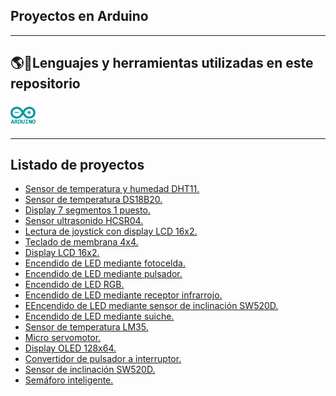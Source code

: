 <h2>Proyectos en Arduino</h2>

---

<div align="left">
    <h2>🌎🔨Lenguajes y herramientas utilizadas en este repositorio</h2>
    <div>
        <img src="https://github.com/devicons/devicon/blob/master/icons/arduino/arduino-original-wordmark.svg" title="Arduino" alt="Arduino" width="40" height="40" />&nbsp;
    </div>
</div>

---

<h2>Listado de proyectos</h2>

<ul>
    <li><a href="https://github.com/santiagoramirez10/Proyectos_Arduino/tree/main/DHT11">Sensor de temperatura y humedad DHT11.</a></li>
    <li><a href="https://github.com/santiagoramirez10/Proyectos_Arduino/tree/main/DS18B20">Sensor de temperatura DS18B20.</a></li>
    <li><a href="https://github.com/santiagoramirez10/Proyectos_Arduino/tree/main/Display7S1P">Display 7 segmentos 1 puesto.</a></li>
    <li><a href="https://github.com/santiagoramirez10/Proyectos_Arduino/tree/main/HCSR04">Sensor ultrasonido HCSR04.</a></li>
    <li><a href="https://github.com/santiagoramirez10/Proyectos_Arduino/tree/main/Joystick_LCD">Lectura de joystick con display LCD 16x2.</a></li>
    <li><a href="https://github.com/santiagoramirez10/Proyectos_Arduino/tree/main/Keypad4x4">Teclado de membrana 4x4.</a></li>
    <li><a href="https://github.com/santiagoramirez10/Proyectos_Arduino/tree/main/LCD16x2">Display LCD 16x2.</a></li>
    <li><a href="https://github.com/santiagoramirez10/Proyectos_Arduino/tree/main/LED_Fotocelda">Encendido de LED mediante fotocelda.</a></li>
    <li><a href="https://github.com/santiagoramirez10/Proyectos_Arduino/tree/main/LED_Pulsador">Encendido de LED mediante pulsador.</a></li>
    <li><a href="https://github.com/santiagoramirez10/Proyectos_Arduino/tree/main/LED_RGB">Encendido de LED RGB.</a></li>
    <li><a href="https://github.com/santiagoramirez10/Proyectos_Arduino/tree/main/LED_Receptor_infrarrojo">Encendido de LED mediante receptor infrarrojo.</a></li>
    <li><a href="https://github.com/santiagoramirez10/Proyectos_Arduino/tree/main/LED_SW520D">EEncendido de LED mediante sensor de inclinación SW520D.</a></li>
    <li><a href="https://github.com/santiagoramirez10/Proyectos_Arduino/tree/main/LED_Suiche">Encendido de LED mediante suiche.</a></li>
    <li><a href="https://github.com/santiagoramirez10/Proyectos_Arduino/tree/main/LM35">Sensor de temperatura LM35.</a></li>
    <li><a href="https://github.com/santiagoramirez10/Proyectos_Arduino/tree/main/Micro_servomotor">Micro servomotor.</a></li>
    <li><a href="https://github.com/santiagoramirez10/Proyectos_Arduino/tree/main/OLED128x64">Display OLED 128x64.</a></li>
    <li><a href="https://github.com/santiagoramirez10/Proyectos_Arduino/tree/main/Pulsador_interruptor">Convertidor de pulsador a interruptor.</a></li>
    <li><a href="https://github.com/santiagoramirez10/Proyectos_Arduino/tree/main/SW520D">Sensor de inclinación SW520D.</a></li>
    <li><a href="https://github.com/santiagoramirez10/Proyectos_Arduino/tree/main/Semaforo">Semáforo inteligente.</a></li>
</ul>
